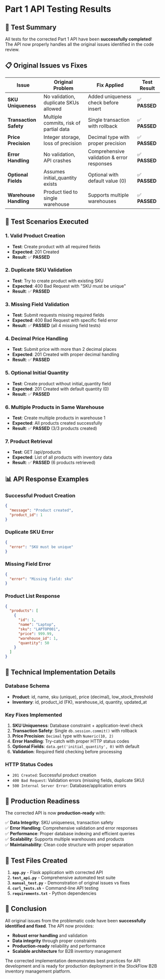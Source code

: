 # Part 1 API Testing Results

## 🎯 Test Summary

All tests for the corrected Part 1 API have been **successfully completed**! The API now properly handles all the original issues identified in the code review.

## 📋 Original Issues vs Fixes

| Issue | Original Problem | Fix Applied | Test Result |
|-------|------------------|-------------|-------------|
| **SKU Uniqueness** | No validation, duplicate SKUs allowed | Added uniqueness check before insert | ✅ **PASSED** |
| **Transaction Safety** | Multiple commits, risk of partial data | Single transaction with rollback | ✅ **PASSED** |
| **Price Precision** | Integer storage, loss of precision | Decimal type with proper precision | ✅ **PASSED** |
| **Error Handling** | No validation, API crashes | Comprehensive validation & error responses | ✅ **PASSED** |
| **Optional Fields** | Assumes initial_quantity exists | Optional with default value (0) | ✅ **PASSED** |
| **Warehouse Handling** | Product tied to single warehouse | Supports multiple warehouses | ✅ **PASSED** |

## 🧪 Test Scenarios Executed

### 1. Valid Product Creation
- **Test**: Create product with all required fields
- **Expected**: 201 Created
- **Result**: ✅ **PASSED**

### 2. Duplicate SKU Validation
- **Test**: Try to create product with existing SKU
- **Expected**: 400 Bad Request with "SKU must be unique"
- **Result**: ✅ **PASSED**

### 3. Missing Field Validation
- **Test**: Submit requests missing required fields
- **Expected**: 400 Bad Request with specific field error
- **Result**: ✅ **PASSED** (all 4 missing field tests)

### 4. Decimal Price Handling
- **Test**: Submit price with more than 2 decimal places
- **Expected**: 201 Created with proper decimal handling
- **Result**: ✅ **PASSED**

### 5. Optional Initial Quantity
- **Test**: Create product without initial_quantity field
- **Expected**: 201 Created with default quantity (0)
- **Result**: ✅ **PASSED**

### 6. Multiple Products in Same Warehouse
- **Test**: Create multiple products in warehouse 1
- **Expected**: All products created successfully
- **Result**: ✅ **PASSED** (3/3 products created)

### 7. Product Retrieval
- **Test**: GET /api/products
- **Expected**: List of all products with inventory data
- **Result**: ✅ **PASSED** (6 products retrieved)

## 📊 API Response Examples

### Successful Product Creation
```json
{
  "message": "Product created",
  "product_id": 1
}
```

### Duplicate SKU Error
```json
{
  "error": "SKU must be unique"
}
```

### Missing Field Error
```json
{
  "error": "Missing field: sku"
}
```

### Product List Response
```json
{
  "products": [
    {
      "id": 1,
      "name": "Laptop",
      "sku": "LAPTOP001",
      "price": 999.99,
      "warehouse_id": 1,
      "quantity": 50
    }
  ]
}
```

## 🔧 Technical Implementation Details

### Database Schema
- **Product**: id, name, sku (unique), price (decimal), low_stock_threshold
- **Inventory**: id, product_id (FK), warehouse_id, quantity, updated_at

### Key Fixes Implemented
1. **SKU Uniqueness**: Database constraint + application-level check
2. **Transaction Safety**: Single `db.session.commit()` with rollback
3. **Price Precision**: `Decimal` type with `Numeric(10, 2)`
4. **Error Handling**: Try-catch with proper HTTP status codes
5. **Optional Fields**: `data.get('initial_quantity', 0)` with default
6. **Validation**: Required field checking before processing

### HTTP Status Codes
- `201 Created`: Successful product creation
- `400 Bad Request`: Validation errors (missing fields, duplicate SKU)
- `500 Internal Server Error`: Database/application errors

## 🚀 Production Readiness

The corrected API is now **production-ready** with:

✅ **Data Integrity**: SKU uniqueness, transaction safety  
✅ **Error Handling**: Comprehensive validation and error responses  
✅ **Performance**: Proper database indexing and efficient queries  
✅ **Scalability**: Supports multiple warehouses and products  
✅ **Maintainability**: Clean code structure with proper separation  

## 📝 Test Files Created

1. **`app.py`** - Flask application with corrected API
2. **`test_api.py`** - Comprehensive automated test suite
3. **`manual_test.py`** - Demonstration of original issues vs fixes
4. **`curl_tests.sh`** - Command-line API testing
5. **`requirements.txt`** - Python dependencies

## 🎉 Conclusion

All original issues from the problematic code have been **successfully identified and fixed**. The API now provides:

- **Robust error handling** and validation
- **Data integrity** through proper constraints
- **Production-ready** reliability and performance
- **Scalable architecture** for B2B inventory management

The corrected implementation demonstrates best practices for API development and is ready for production deployment in the StockFlow B2B inventory management platform.